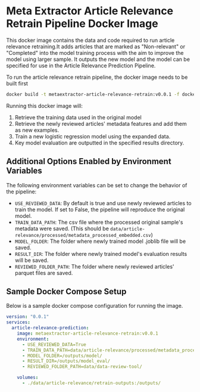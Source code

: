 # Meta Extractor Article Relevance Retrain Pipeline Docker Image

This docker image contains the data and code required to run article relevance retraining.It adds articles that are marked as "Non-relevant" or "Completed" into the model training process with the aim to improve the model using larger sample. It outputs the new model and the model can be specified for use in the Article Relevance Prediction Pipeline.

To run the article relevance retrain pipeline, the docker image needs to be built first

```bash
docker build -t metaextractor-article-relevance-retrain:v0.0.1 -f docker/article-relevance-retrain/Dockerfile .
```

Running this docker image will:

1. Retrieve the training data used in the original model
2. Retrieve the newly reviewed articles' metadata features and add them as new examples.
3. Train a new logistic regression model using the expanded data.
4. Key model evaluation are outputted in the specified results directory.

## Additional Options Enabled by Environment Variables

The following environment variables can be set to change the behavior of the pipeline:

- `USE_REVIEWED_DATA`: By default is true and use newly reviewed articles to train the model. If set to False, the pipeline will reproduce the original model.
- `TRAIN_DATA_PATH`: The csv file where the processed original sample's metadata were saved. (This should be `data/article-relevance/processed/metadata_processed_embedded.csv`)
- `MODEL_FOLDER`: The folder where newly trained model .joblib file will be saved.
- `RESULT_DIR`: The folder where newly trained model's evaluation results will be saved.
- `REVIEWED_FOLDER_PATH`: The folder where newly reviewed articles' parquet files are saved.

## Sample Docker Compose Setup

Below is a sample docker compose configuration for running the image.

```yaml
version: "0.0.1"
services:
  article-relevance-prediction:
    image: metaextractor-article-relevance-retrain:v0.0.1
    environment:
      - USE_REVIEWED_DATA=True
      - TRAIN_DATA_PATH=data/article-relevance/processed/metadata_processed_embedded.csv
      - MODEL_FOLDER=/outputs/model/
      - RESULT_DIR=/outputs/model_eval/
      - REVIEWED_FOLDER_PATH=data/data-review-tool/

    volumes:
      - ./data/article-relevance/retrain-outputs:/outputs/
```
